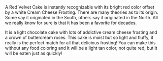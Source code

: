A Red Velvet Cake is instantly recognizable with its bright red color offset by a white Cream Cheese Frosting. There are many theories as to its origin. Some say it originated in the South, others say it originated in the North. All we really know for sure is that it has been a favorite for decades.

It is a light chocolate cake with lots of addictive cream cheese frosting and a crown of buttercream roses. This cake is moist but so light and fluffy, it really is the perfect match for all that delicious frosting! You can make this without any food coloring and it will be a light tan color, not quite red, but it will be eaten just as quickly!